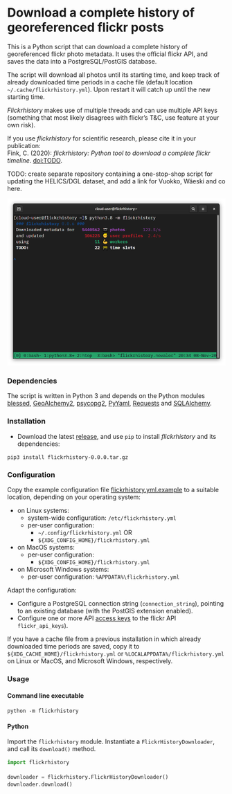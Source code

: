 # Download a complete history of georeferenced flickr posts

This is a Python script that can download a complete history of georeferenced flickr photo metadata. It uses the official flickr API, and saves the data into a PostgreSQL/PostGIS database.

The script will download all photos until its starting time, and keep track of already downloaded time periods in a cache file (default location `~/.cache/flickrhistory.yml`). Upon restart it will catch up until the new starting time.

*Flickrhistory* makes use of multiple threads and can use multiple API keys (something that most likely disagrees with flickr’s T&C, use feature at your own risk).

If you use *flickrhistory* for scientific research, please cite it in your publication: <br />
Fink, C. (2020): *flickrhistory: Python tool to download a complete flickr timeline*. [doi:TODO](https://doi.org/TODO).

TODO: create separate repository containing a one-stop-shop script for updating the HELICS/DGL dataset, and add a link for Vuokko, Wäeski and co here.

![screen shot](extra/images/screenshot.png)

### Dependencies

The script is written in Python 3 and depends on the Python modules [blessed](https://blessed.readthedocs.io/), [GeoAlchemy2](https://geoalchemy-2.readthedocs.io/), [psycopg2](https://www.psycopg.org/), [PyYaml](https://pyyaml.org/), [Requests](https://2.python-requests.org/en/master/) and [SQLAlchemy](https://sqlalchemy.org/).

### Installation

- Download the latest [release](https://gitlab.com/christoph.fink/flickrhistory/-/releases), and use `pip` to install *flickrhistory* and its dependencies:

```shell
pip3 install flickrhistory-0.0.0.tar.gz
```

### Configuration

Copy the example configuration file [flickrhistory.yml.example](https://gitlab.com/christoph.fink/flickrhistory/-/raw/master/flickrhistory.yml.example) to a suitable location, depending on your operating system: 

- on Linux systems:
    - system-wide configuration: `/etc/flickrhistory.yml`
    - per-user configuration: 
        - `~/.config/flickrhistory.yml` OR
        - `${XDG_CONFIG_HOME}/flickrhistory.yml`
- on MacOS systems:
    - per-user configuration:
        - `${XDG_CONFIG_HOME}/flickrhistory.yml`
- on Microsoft Windows systems:
    - per-user configuration:
        `%APPDATA%\flickrhistory.yml`

Adapt the configuration:

- Configure a PostgreSQL connection string (`connection_string`), pointing to an existing database (with the PostGIS extension enabled).
- Configure one or more API [access keys](https://flickr.com/services/api/keys/) to the flickr API `flickr_api_keys`).

If you have a cache file from a previous installation in which already downloaded time periods are saved, copy it to `${XDG_CACHE_HOME}/flickrhistory.yml` or `%LOCALAPPDATA%/flickrhistory.yml` on Linux or MacOS, and Microsoft Windows, respectively.

### Usage

#### Command line executable

```shell
python -m flickrhistory
```

#### Python

Import the `flickrhistory` module. Instantiate a `FlickrHistoryDownloader`, and call its `download()` method.

```python
import flickrhistory

downloader = flickrhistory.FlickrHistoryDownloader()
downloader.download()
```
